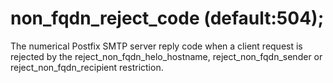# non_fqdn_reject_code (default:504); 


The numerical Postfix SMTP server reply code when a client request
is rejected by the reject_non_fqdn_helo_hostname, reject_non_fqdn_sender
or reject_non_fqdn_recipient restriction.



